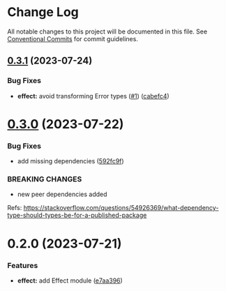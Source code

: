 # Change Log

All notable changes to this project will be documented in this file.
See [Conventional Commits](https://conventionalcommits.org) for commit guidelines.

## [0.3.1](https://github.com/xzhavilla/imho/compare/@imho/effect-raw@0.3.0...@imho/effect-raw@0.3.1) (2023-07-24)


### Bug Fixes

* **effect:** avoid transforming Error types ([#1](https://github.com/xzhavilla/imho/issues/1)) ([cabefc4](https://github.com/xzhavilla/imho/commit/cabefc438eaa31dc9da47ce7d5539f2e17606764))





# [0.3.0](https://github.com/xzhavilla/imho/compare/@imho/effect-raw@0.2.0...@imho/effect-raw@0.3.0) (2023-07-22)


### Bug Fixes

* add missing dependencies ([592fc9f](https://github.com/xzhavilla/imho/commit/592fc9fe916394c22211a5f2d1e7b7cc644e401c))


### BREAKING CHANGES

* new peer dependencies added

Refs: https://stackoverflow.com/questions/54926369/what-dependency-type-should-types-be-for-a-published-package





# 0.2.0 (2023-07-21)


### Features

* **effect:** add Effect module ([e7aa396](https://github.com/xzhavilla/imho/commit/e7aa3960ca0c65467140a68fc40475f9e5e1fe70))
